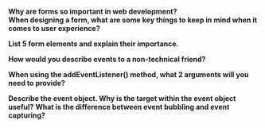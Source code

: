 **Why are forms so important in web development?**  
**When designing a form, what are some key things to keep in mind when it comes to user experience?**

**List 5 form elements and explain their importance.**

**How would you describe events to a non-technical friend?**

**When using the addEventListener() method, what 2 arguments will you need to provide?**

**Describe the event object. Why is the target within the event object useful?**
**What is the difference between event bubbling and event capturing?**
